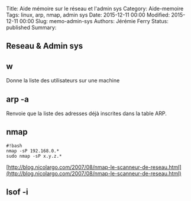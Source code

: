 Title: Aide mémoire sur le réseau et l'admin sys
Category: Aide-memoire
Tags: linux, arp, nmap, admin sys
Date: 2015-12-11 00:00
Modified: 2015-12-11 00:00
Slug: memo-admin-sys
Authors: Jérémie Ferry
Status: published
Summary:

## Reseau & Admin sys

## w

Donne la liste des utilisateurs sur une machine

## arp -a

Renvoie que la liste des adresses déjà inscrites dans la table ARP.

## nmap

    #!bash
    nmap -sP 192.168.0.*
    sudo nmap -sP x.y.z.*

[http://blog.nicolargo.com/2007/08/nmap-le-scanneur-de-reseau.html](http://blog.nicolargo.com/2007/08/nmap-le-scanneur-de-reseau.html)

## lsof -i

